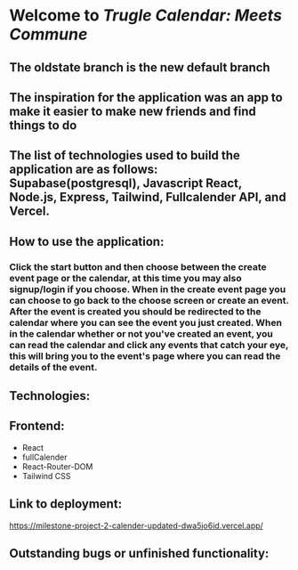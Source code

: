 # Welcome to _Trugle Calendar: Meets Commune_

## The oldstate branch is the new default branch

## The inspiration for the application was an app to make it easier to make new friends and find things to do

## The list of technologies used to build the application are as follows: Supabase(postgresql), Javascript React, Node.js, Express, Tailwind, Fullcalender API, and Vercel.

## How to use the application:

### Click the start button and then choose between the create event page or the calendar, at this time you may also signup/login if you choose. When in the create event page you can choose to go back to the choose screen or create an event. After the event is created you should be redirected to the calendar where you can see the event you just created. When in the calendar whether or not you've created an event, you can read the calendar and click any events that catch your eye, this will bring you to the event's page where you can read the details of the event.

## Technologies:

## Frontend:

- React
- fullCalender
- React-Router-DOM
- Tailwind CSS

## Link to deployment:

https://milestone-project-2-calender-updated-dwa5jo6id.vercel.app/

## Outstanding bugs or unfinished functionality:
